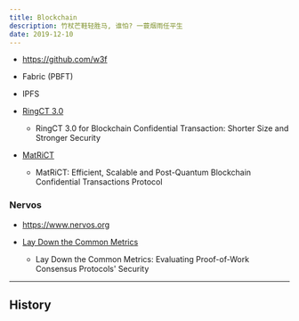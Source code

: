 ```yaml
---
title: Blockchain
description: 竹杖芒鞋轻胜马, 谁怕? 一蓑烟雨任平生
date: 2019-12-10
---
```


* https://github.com/w3f

* Fabric (PBFT)
* IPFS

* [RingCT 3.0](https://eprint.iacr.org/2019/508.pdf)
  - RingCT 3.0 for Blockchain Confidential Transaction: Shorter Size and Stronger Security
* [MatRiCT](https://eprint.iacr.org/2019/1287.pdf)
  - MatRiCT: Efficient, Scalable and Post-Quantum Blockchain Confidential Transactions Protocol

### Nervos

* https://www.nervos.org

* [Lay Down the Common Metrics](https://www.esat.kuleuven.be/cosic/publications/article-3005.pdf)
  - Lay Down the Common Metrics: Evaluating Proof-of-Work Consensus Protocols' Security

------------------

## History
